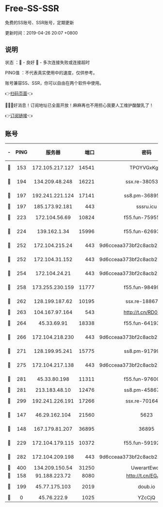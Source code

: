 # Free-SS-SSR

免费的SS账号、SSR账号，定期更新

更新时间：2019-04-26 20:07 +0800

## 说明

状态     ：🙂 - 良好 🙁 - 多次连接失败或连接超时

PING值   ：不代表真实使用中的速度，仅供参考。

账号兼容SS、SSR，你可以自由在两个软件中使用。

👉[扫码页面](https://liesauer.github.io/Free-SS-SSR/)👈

🎉🎉🎉好消息！订阅地址已全面开放！麻麻再也不用担心我要人工维护酸酸乳了！

👉[订阅链接](https://www.liesauer.net/yogurt/subscribe?ACCESS_TOKEN=DAYxR3mMaZAsaqUb)👈

## 账号

|-|PING|服务器|端口|密码|加密方式|区域|
|:----:|:----:|:-----:|-----:|:----:|:----:|:----:|
|🙂|153|172.105.217.127|14541|TPOYVGxKglpi|aes-256-cfb|JP|
|🙂|194|134.209.48.248|16221|ssx.re-38053204|aes-256-cfb|US|
|🙂|197|192.241.221.124|17141|ss8.pm-36895693|aes-256-cfb|US|
|🙂|197|185.173.92.181|443|sssru.icu|rc4-md5|RU|
|🙂|223|172.104.56.69|10824|f55.fun-75955527|aes-256-cfb|SG|
|🙂|224|139.162.1.34|15996|f55.fun-62693899|aes-256-cfb|SG|
|🙂|252|172.104.215.24|443|9d6cceaa373bf2c8acb22e60b6a58be6|aes-256-cfb|US|
|🙂|252|172.104.31.152|443|9d6cceaa373bf2c8acb22e60b6a58be6|aes-256-cfb|US|
|🙂|254|172.104.24.21|443|9d6cceaa373bf2c8acb22e60b6a58be6|aes-256-cfb|US|
|🙂|258|173.255.230.159|11777|f55.fun-98499590|aes-256-cfb|US|
|🙂|262|128.199.187.62|10195|ssx.re-18867296|aes-256-cfb|SG|
|🙂|263|104.167.97.164|543|http://t.cn/RD0D7sx|rc4-md5|CA|
|🙂|264|45.33.69.91|18338|f55.fun-64193387|aes-256-cfb|US|
|🙂|266|172.104.218.230|443|9d6cceaa373bf2c8acb22e60b6a58be6|aes-256-cfb|US|
|🙂|271|128.199.95.241|15775|ss8.pm-91799488|aes-256-cfb|SG|
|🙂|275|172.104.217.138|443|9d6cceaa373bf2c8acb22e60b6a58be6|aes-256-cfb|US|
|🙂|281|45.33.80.198|11311|f55.fun-97600550|aes-256-cfb|US|
|🙂|281|213.183.48.10|12476|ss8.pm-45867021|rc4-md5|RU|
|🙂|299|192.241.226.191|17266|ssx.re-70164154|aes-256-cfb|US|
|🙂|147|46.29.162.104|21560|5623|aes-128-ctr|RU|
|🙂|148|167.179.81.207|36895|36895|aes-256-cfb|JP|
|🙂|229|172.104.179.115|10372|f55.fun-59192456|aes-256-cfb|SG|
|🙂|282|172.104.209.198|443|9d6cceaa373bf2c8acb22e60b6a58be6|aes-256-cfb|US|
|🙂|400|134.209.150.54|31250|UwerartEwqe|chacha20|IN|
|🙁|158|91.188.223.72|8080|http://t.cn/EGJIyrl|rc4-md5|RU|
|🙁|199|45.77.175.103|2019|doub.io|aes-128-ctr|SG|
|🙁|0|45.76.222.9|1025|YZcCjQ|rc4-md5|JP|
